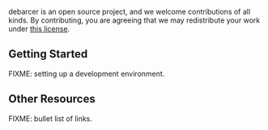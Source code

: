 debarcer is an open source project,
and we welcome contributions of all kinds.
By contributing,
you are agreeing that we may redistribute your work under
[this license][license].

## Getting Started

FIXME: setting up a development environment.

## Other Resources

FIXME: bullet list of links.

[license]: LICENSE.md
